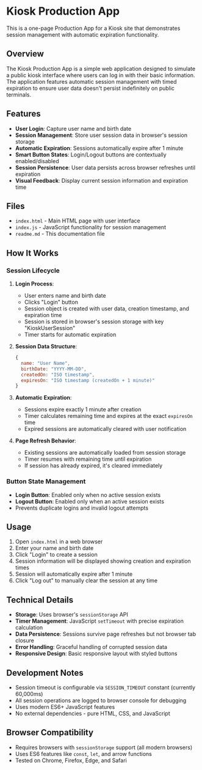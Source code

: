 # Kiosk Production App

This is a one-page Production App for a Kiosk site that demonstrates session management with automatic expiration functionality.

## Overview

The Kiosk Production App is a simple web application designed to simulate a public kiosk interface where users can log in with their basic information. The application features automatic session management with timed expiration to ensure user data doesn't persist indefinitely on public terminals.

## Features

- **User Login**: Capture user name and birth date
- **Session Management**: Store user session data in browser's session storage
- **Automatic Expiration**: Sessions automatically expire after 1 minute
- **Smart Button States**: Login/Logout buttons are contextually enabled/disabled
- **Session Persistence**: User data persists across browser refreshes until expiration
- **Visual Feedback**: Display current session information and expiration time

## Files

- `index.html` - Main HTML page with user interface
- `index.js` - JavaScript functionality for session management
- `readme.md` - This documentation file

## How It Works

### Session Lifecycle

1. **Login Process**:
   - User enters name and birth date
   - Clicks "Login" button
   - Session object is created with user data, creation timestamp, and expiration time
   - Session is stored in browser's session storage with key "KioskUserSession"
   - Timer starts for automatic expiration

2. **Session Data Structure**:
   ```javascript
   {
     name: "User Name",
     birthDate: "YYYY-MM-DD",
     createdOn: "ISO timestamp",
     expiresOn: "ISO timestamp (createdOn + 1 minute)"
   }
   ```

3. **Automatic Expiration**:
   - Sessions expire exactly 1 minute after creation
   - Timer calculates remaining time and expires at the exact `expiresOn` time
   - Expired sessions are automatically cleared with user notification

4. **Page Refresh Behavior**:
   - Existing sessions are automatically loaded from session storage
   - Timer resumes with remaining time until expiration
   - If session has already expired, it's cleared immediately

### Button State Management

- **Login Button**: Enabled only when no active session exists
- **Logout Button**: Enabled only when an active session exists
- Prevents duplicate logins and invalid logout attempts

## Usage

1. Open `index.html` in a web browser
2. Enter your name and birth date
3. Click "Login" to create a session
4. Session information will be displayed showing creation and expiration times
5. Session will automatically expire after 1 minute
6. Click "Log out" to manually clear the session at any time

## Technical Details

- **Storage**: Uses browser's `sessionStorage` API
- **Timer Management**: JavaScript `setTimeout` with precise expiration calculation
- **Data Persistence**: Sessions survive page refreshes but not browser tab closure
- **Error Handling**: Graceful handling of corrupted session data
- **Responsive Design**: Basic responsive layout with styled buttons

## Development Notes

- Session timeout is configurable via `SESSION_TIMEOUT` constant (currently 60,000ms)
- All session operations are logged to browser console for debugging
- Uses modern ES6+ JavaScript features
- No external dependencies - pure HTML, CSS, and JavaScript

## Browser Compatibility

- Requires browsers with `sessionStorage` support (all modern browsers)
- Uses ES6 features like `const`, `let`, and arrow functions
- Tested on Chrome, Firefox, Edge, and Safari

